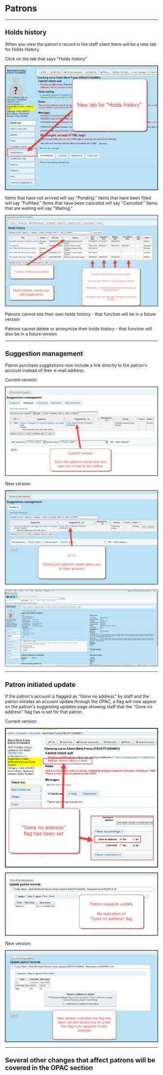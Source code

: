 # Patrons

***
## Holds history

When you view the patron's record in the staff client there will be a new tab for Holds History.

Click on the tab that says "Holds history"

![Holds history](../.gitbook/assets/1711-010.holdshistory.jpg)

Items that have not arrived will say "Pending." Items that have been filled will say "Fulfilled." Items that have been canceled will say "Canceled." Items that are waiting will say "Waiting."

![Holds history columns and statuses](../.gitbook/assets/1711-020.holdshistory.jpg)

Patrons cannot see their own holds history - that function will be in a future version

Patrons cannot delete or anonymize their holds history - that function will also be in a future version

***
## Suggestion management

Patron purchase suggestions now include a link directly to the patron's account instead of their e-mail address.

Current version:

![Suggestion management - 17.05](../.gitbook/assets/1711-030.suggestionmanagement.jpg)

New version:

![Suggestion management - 17.11](../.gitbook/assets/1711-040.suggestionmanagement.jpg)

![Suggestion management - 17.11 destination](../.gitbook/assets/1711-050.suggestionmanagement.jpg)

***
## Patron initiated update

If the patron's account is flagged as "Gone no address" by staff and the patron initiates an account update through the OPAC, a flag will now appear on the patron's suggesting updates page showing staff that the "Gone no address" flag has is set for that patron.

Current version:

![Patron initiated update - 17.05 - 1](../.gitbook/assets/1711-060.gonenoaddress.jpg)

![Patron initiated update - 17.05 - 2](../.gitbook/assets/1711-070.gonenoaddress.jpg)

New version:

![Patron initiated update - 17.11](../.gitbook/assets/1711-080.gonenoaddress.jpg)

***
## Several other changes that affect patrons will be covered in the OPAC section
